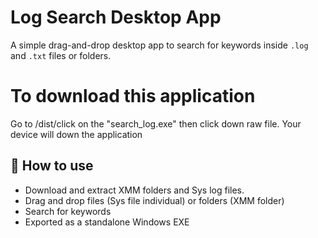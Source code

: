 # Log Search Desktop App

A simple drag-and-drop desktop app to search for keywords inside `.log` and `.txt` files or folders.

# To download this application 

Go to /dist/click on the "search_log.exe" then click down raw file. Your device will down the application 


## 🔧 How to use 
- Download and extract XMM folders and Sys log files.
- Drag and drop files (Sys file individual) or folders (XMM folder)
- Search for keywords
- Exported as a standalone Windows EXE
